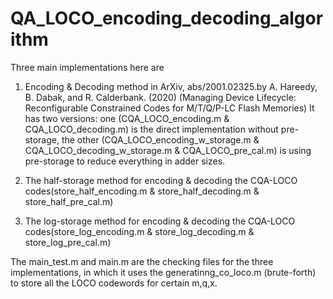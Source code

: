 # QA_LOCO_encoding_decoding_algorithm

Three main implementations here are 
1. Encoding & Decoding method in ArXiv, abs/2001.02325.by A. Hareedy, B. Dabak, and R. Calderbank. (2020)
(Managing Device Lifecycle: Reconfigurable Constrained Codes for M/T/Q/P-LC Flash Memories)
It has two versions: one (CQA_LOCO_encoding.m & CQA_LOCO_decoding.m) is the direct implementation without pre-storage, 
                     the other (CQA_LOCO_encoding_w_storage.m & CQA_LOCO_decoding_w_storage.m & CQA_LOCO_pre_cal.m) is using pre-storage to reduce everything in adder sizes.
2. The half-storage method for encoding & decoding the CQA-LOCO codes(store_half_encoding.m & store_half_decoding.m & store_half_pre_cal.m)

3. The log-storage method for encoding & decoding the CQA-LOCO codes(store_log_encoding.m & store_log_decoding.m & store_log_pre_cal.m)

The main_test.m and main.m are the checking files for the three implementations, in which it uses the generatinng_co_loco.m (brute-forth) to store all the LOCO codewords for certain m,q,x.

